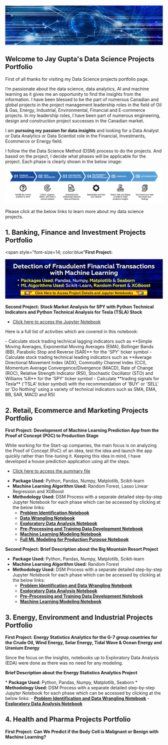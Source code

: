 ![](/image/bkjaygupta.jpg)

## Welcome to Jay Gupta's Data Science Projects Portfolio

First of all thanks for visiting my Data Science projects portfolio page.

<p>I’m passionate about the data science, data analytics, AI and machine learning as it gives me an opportunity to find the insights from the information. I have been blessed to be the part of numerous Canadian and global projects in the project management leadership roles in the field of Oil &amp; Gas, Energy, Industrial, Environmental, Financial and E-commerce projects. In my leadership roles, I have been part of numerous engineering, design and construction project successes in the Canadian market.</p> 
<p>I am <b>pursuing my passion for data insights</b> and looking for a Data Analyst or Data Analytics or Data Scientist role in the Financial, Investments, Ecommerce or Energy field.</p>
<p>I follow the the Data Science Method (DSM) process to do the projects. And based on the project, I decide what phases will be applicable for the project. Each phase is clearly shown in the below image:</p>

![](/image/MLmethodology.jpg)

Please click at the below links to learn more about my data science projects.

## 1. Banking, Finance and Investment Projects Portfolio
<span style="font-size=14; color:blue"**First Project:** </span>

<a href="https://github.com/jayguptacal/BankingAndInvestments/blob/main/FinancialFraudDetection/readme.md" target="_blank">![](/image/bannerfinancialportfolio.jpg)</a>

**Second Project:** 
<b>Stock Market Analysis for SPY with Python Technical Indicators and Python Technical Analysis for Tesla (TSLA) Stock</b>

- [Click here to access the Jupyter Notebook](https://github.com/jayguptacal/BankingAndInvestments/blob/main/StockTradingIndicators/SP500_Technical_Analysis.ipynb)
<p>Here is a full list of activities which are covered in this notebook:</p>
- Calculate stock trading technical lagging indicators such as **Simple Moving Averages, Exponential Moving Averages (EMA), Bollinger Bands (BB), Parabolic Stop and Reverse (SAR)** for the 'SPY' ticker symbol
- Calculate stock trading technical leading indicators such as **Average Directional Movement Index (ADX), Commodity Channel Index (CCI), Momentum Average Convergence/Divergence (MACD), Rate of Change (ROC), Relative Strength Indicator (RSI), Stochastic Oscillator (STO) and Williams %R** for the 'SPY' ticker symbol
- Calculate **trading signals for Tesla** ('TSLA' ticker symbol) with the recommendation of 'BUY' or 'SELL' or 'Do Nothing' using a variety of technical indicators such as SMA, EMA, BB, SAR, MACD and RSI


## 2. Retail, Ecommerce and Marketing Projects Portfolio

**First Project:** <b>Development of Machine Learning Prediction App from the Proof of Concept (POC) to Production Stage</b>

<p>While working for the Start-up companies, the main focus is on analyzing the Proof of Concept (PoC) of an idea, test the idea and launch the app quickly rather than fine-tuning it. Keeping this idea in mind, I have developed a house prediction application using all the steps.</p>

- [Click here to access the summary file](https://github.com/jayguptacal/RetailAndMarketing/blob/main/HouseSalesPricePrediction/readme.md)

* <b>Package Used:</b> Python, Pandas, Numpy, Matplotlib, Scikit-learn
* <b>Machine Learning Algorithm Used:</b> Random Forest, Lasso Linear Regression and XGBoost
* <b>Methodology Used:</b> DSM Process with a separate detailed step-by-step Jupyter Notebook for each phase which can be accessed by clicking at the below links:
  - <a href="https://github.com/jayguptacal/RetailAndMarketing/blob/main/HouseSalesPricePrediction/1_Problem_Identification_House_Prices.ipynb" target="_blank"><b>Problem Identification Notebook</b></a>
  - <a href="https://github.com/jayguptacal/RetailAndMarketing/blob/main/HouseSalesPricePrediction/2_Data_Wrangling_House_Prices.ipynb" target="_blank"><b>Data Wrangling Notebook</b></a>
  - <a href="https://github.com/jayguptacal/RetailAndMarketing/blob/main/HouseSalesPricePrediction/3_EDA_House_Prices.ipynb" target="_blank"><b>Exploratory Data Analysis Notebook</b></a>
  - <a href="https://github.com/jayguptacal/RetailAndMarketing/blob/main/HouseSalesPricePrediction/4_Preprocessing_TrainingData_HousePrices.ipynb" target="_blank"><b>Pre-Processing and Training Data Development Notebook</b></a>
  - <a href="https://github.com/jayguptacal/RetailAndMarketing/blob/main/HouseSalesPricePrediction/5_Machine_Learning_House_Prices.ipynb" target="_blank"><b>Machine Learning Modeling Notebook</b></a>
  -  <a href="https://github.com/jayguptacal/RetailAndMarketing/blob/main/HouseSalesPricePrediction/6a_FullMLPipeline_ProductionPurpose.ipynb" target="_blank"><b>Full ML Modeling for Production Purpose Notebook</b></a>

**Second Project:** <b>Brief Description about the Big Mountain Resort Project</b>
* <b>Package Used:</b> Python, Pandas, Numpy, Matplotlib, Scikit-learn
* <b>Machine Learning Algorithm Used:</b> Random Forest
* <b>Methodology Used:</b> DSM Process with a separate detailed step-by-step Jupyter Notebook for each phase which can be accessed by clicking at the below links:
  - <a href="https://github.com/jayguptacal/RetailAndMarketing/blob/main/BigMountainResortPricing/Notebooks/02_data_wrangling.ipynb" target="_blank"><b>Problem Identification and Data Wrangling Notebook</b></a>
  - <a href="https://github.com/jayguptacal/RetailAndMarketing/blob/main/BigMountainResortPricing/Notebooks/03_exploratory_data_analysis.ipynb" target="_blank"><b>Exploratory Data Analysis Notebook</b></a>
  - <a href="https://github.com/jayguptacal/RetailAndMarketing/blob/main/BigMountainResortPricing/Notebooks/04_preprocessing_and_training.ipynb" target="_blank"><b>Pre-Processing and Training Data Development Notebook</b></a>
  - <a href="https://github.com/jayguptacal/RetailAndMarketing/blob/main/BigMountainResortPricing/Notebooks/05_modeling.ipynb" target="_blank"><b>Machine Learning Modeling Notebook</b></a>

## 3. Energy, Environment and Industrial Projects Portfolio

**First Project:** <b>Energy Statistics Analytics for the G-7 group countries for the Crude Oil, Wind Energy, Solar Energy, Tidal Wave & Ocean Energy and Uranium Energy</b>

<p>Since the focus on the insights, notebooks up to Exploratory Data Analysis (EDA) were done as there was no need for any modeling.</p>
<p><b>Brief Description about the Energy Statistics Analytics Project</b></p>
* <b>Package Used:</b> Python, Pandas, Numpy, Matplotlib, Seaborn
* <b>Methodology Used:</b> DSM Process with a separate detailed step-by-step Jupyter Notebook for each phase which can be accessed by clicking at the below links:
  - <a href="https://github.com/jayguptacal/EnergyProjects/blob/main/EnergyStatsProject/Energy_Stats_DataWrangling.ipynb" target="_blank"><b>Problem Identification and Data Wrangling Notebook</b></a>
  - <a href="https://github.com/jayguptacal/EnergyProjects/blob/main/EnergyStatsProject/Energy_Stats_EDA.ipynb" target="_blank"><b>Exploratory Data Analysis Notebook</b></a>

## 4. Health and Pharma Projects Portfolio

**First Project:** <b>Can We Predict if the Body Cell is Malignant or Benign with Machine Learning?</b>

